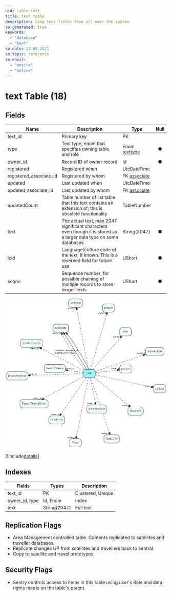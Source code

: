 ```yaml
---
uid: table-text
title: text table
description: Long text fields from all over the system
so.generated: true
keywords:
  - "database"
  - "text"
so.date: 22.03.2021
so.topic: reference
so.envir:
  - "onsite"
  - "online"
---
```


# text Table (18)

## Fields

| Name | Description | Type | Null |
|------|-------------|------|:----:|
|text\_id|Primary key|PK| |
|type|Text type, enum that specifies owning table and role|Enum [texttype](enums/texttype.md)|&#x25CF;|
|owner\_id|Record ID of owner record|Id|&#x25CF;|
|registered|Registered when|UtcDateTime| |
|registered\_associate\_id|Registered by whom|FK [associate](associate.md)| |
|updated|Last updated when|UtcDateTime| |
|updated\_associate\_id|Last updated by whom|FK [associate](associate.md)| |
|updatedCount|Table number of list table that this text contains an extension of; this is obsolete functionality|TableNumber| |
|text|The actual text, max 2047 significant characters even though it is stored as a larger data type on some databases|String(2047)|&#x25CF;|
|lcid|Language/culture code of the text, if known. This is a reserved field for future use|UShort|&#x25CF;|
|seqno|Sequence number, for possible chaining of multiple records to store longer texts|UShort|&#x25CF;|


![text table relationship diagram](./media/text.png)

[!include[details](./includes/text.md)]

## Indexes

| Fields | Types | Description |
|--------|-------|-------------|
|text\_id |PK |Clustered, Unique |
|owner\_id, type |Id, Enum |Index |
|text |String(2047) |Full text |

## Replication Flags

* Area Management controlled table. Contents replicated to satellites and traveller databases.
* Replicate changes UP from satellites and travellers back to central.
* Copy to satellite and travel prototypes.

## Security Flags

* Sentry controls access to items in this table using user's Role and data rights matrix on the table's parent.

